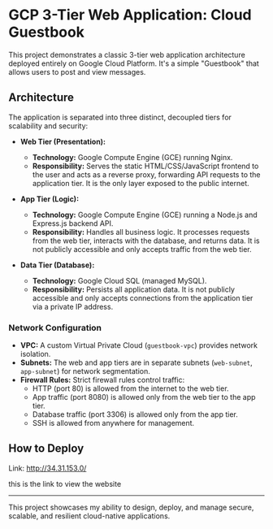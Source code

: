 # GCP 3-Tier Web Application: Cloud Guestbook

This project demonstrates a classic 3-tier web application architecture deployed entirely on Google Cloud Platform. It's a simple "Guestbook" that allows users to post and view messages.

## Architecture

The application is separated into three distinct, decoupled tiers for scalability and security:

*   **Web Tier (Presentation):**
    *   **Technology:** Google Compute Engine (GCE) running Nginx.
    *   **Responsibility:** Serves the static HTML/CSS/JavaScript frontend to the user and acts as a reverse proxy, forwarding API requests to the application tier. It is the only layer exposed to the public internet.

*   **App Tier (Logic):**
    *   **Technology:** Google Compute Engine (GCE) running a Node.js and Express.js backend API.
    *   **Responsibility:** Handles all business logic. It processes requests from the web tier, interacts with the database, and returns data. It is not publicly accessible and only accepts traffic from the web tier.

*   **Data Tier (Database):**
    *   **Technology:** Google Cloud SQL (managed MySQL).
    *   **Responsibility:** Persists all application data. It is not publicly accessible and only accepts connections from the application tier via a private IP address.

### Network Configuration
*   **VPC:** A custom Virtual Private Cloud (`guestbook-vpc`) provides network isolation.
*   **Subnets:** The web and app tiers are in separate subnets (`web-subnet`, `app-subnet`) for network segmentation.
*   **Firewall Rules:** Strict firewall rules control traffic:
    *   HTTP (port 80) is allowed from the internet to the web tier.
    *   App traffic (port 8080) is allowed only from the web tier to the app tier.
    *   Database traffic (port 3306) is allowed only from the app tier.
    *   SSH is allowed from anywhere for management.

## How to Deploy

Link: http://34.31.153.0/

this is the link to view the website

---

This project showcases my ability to design, deploy, and manage secure, scalable, and resilient cloud-native applications.
